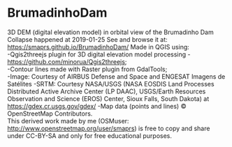 # BrumadinhoDam
3D DEM (digital elevation model) in orbital view of the Brumadinho Dam Collapse happened at 2019-01-25
See and browse it at:  
https://smaprs.github.io/BrumadinhoDam/ 
Made in QGIS using:  
-Qgis2threejs plugin for 3D digital elevation model processing - https://github.com/minorua/Qgis2threejs;  
-Contour lines made with Raster plugin from GdalTools;  
-Image: Courtesy of AIRBUS Defense and Space and ENGESAT Imagens de Satélites
-SRTM: Courtesy NASA/USGS (NASA EOSDIS Land Processes Distributed Active Archive Center (LP DAAC), USGS/Earth Resources Observation and Science (EROS) Center, Sioux Falls, South Dakota) at https://gdex.cr.usgs.gov/gdex/
-Map data (points and lines) &copy; OpenStreetMap Contributors.  
This derived work made by me (OSMuser: http://www.openstreetmap.org/user/smaprs)  is free to copy and share under CC-BY-SA and only for free educational purposes.
